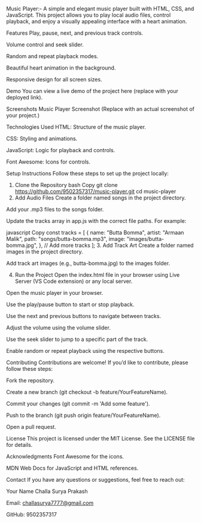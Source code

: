 Music Player:- 
A simple and elegant music player built with HTML, CSS, and JavaScript. This project allows you to play local audio files, control playback, and enjoy a visually appealing interface with a heart animation.

Features
Play, pause, next, and previous track controls.

Volume control and seek slider.

Random and repeat playback modes.

Beautiful heart animation in the background.

Responsive design for all screen sizes.

Demo
You can view a live demo of the project here (replace with your deployed link).

Screenshots
Music Player Screenshot
(Replace with an actual screenshot of your project.)

Technologies Used
HTML: Structure of the music player.

CSS: Styling and animations.

JavaScript: Logic for playback and controls.

Font Awesome: Icons for controls.

Setup Instructions
Follow these steps to set up the project locally:

1. Clone the Repository
bash
Copy
git clone https://github.com/9502357317/music-player.git
cd music-player
2. Add Audio Files
Create a folder named songs in the project directory.

Add your .mp3 files to the songs folder.

Update the tracks array in app.js with the correct file paths. For example:

javascript
Copy
const tracks = [
  {
    name: "Butta Bomma",
    artist: "Armaan Malik",
    path: "songs/butta-bomma.mp3",
    image: "images/butta-bomma.jpg",
  },
  // Add more tracks
];
3. Add Track Art
Create a folder named images in the project directory.

Add track art images (e.g., butta-bomma.jpg) to the images folder.

4. Run the Project
Open the index.html file in your browser using Live Server (VS Code extension) or any local server.

Open the music player in your browser.

Use the play/pause button to start or stop playback.

Use the next and previous buttons to navigate between tracks.

Adjust the volume using the volume slider.

Use the seek slider to jump to a specific part of the track.

Enable random or repeat playback using the respective buttons.

Contributing
Contributions are welcome! If you’d like to contribute, please follow these steps:

Fork the repository.

Create a new branch (git checkout -b feature/YourFeatureName).

Commit your changes (git commit -m 'Add some feature').

Push to the branch (git push origin feature/YourFeatureName).

Open a pull request.

License
This project is licensed under the MIT License. See the LICENSE file for details.

Acknowledgments
Font Awesome for the icons.

MDN Web Docs for JavaScript and HTML references.

Contact
If you have any questions or suggestions, feel free to reach out:

Your Name Challa Surya Prakash

Email: challasurya7777@gmail.com

GitHub: 9502357317
